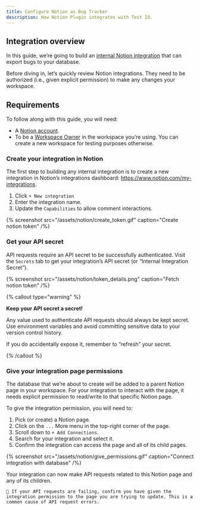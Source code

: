 ```yaml
---
title: Configure Notion as Bug Tracker
description: How Notion Plugin integrates with Test IO.
---
```


## Integration overview
In this guide, we’re going to build an [internal Notion integration](https://developers.notion.com/docs/getting-started#internal-integrations) that can export bugs to your database.

Before diving in, let’s quickly review Notion integrations. They need to be authorized (i.e., given explicit permission) to make any changes your workspace.

## Requirements
To follow along with this guide, you will need:

- A [Notion account](https://www.notion.so/signup).
- To be a [Workspace Owner](https://www.notion.so/help/add-members-admins-guests-and-groups) in the workspace you’re using. You can create a new workspace for testing purposes otherwise.

### Create your integration in Notion
The first step to building any internal integration is to create a new integration in Notion’s integrations dashboard: https://www.notion.com/my-integrations.

1. Click `+ New integration`
2. Enter the integration name.
3. Update the `Capabilities` to allow comment interactions.

{% screenshot src="/assets/notion/create_token.gif" caption="Create notion token" /%}


### Get your API secret
API requests require an API secret to be successfully authenticated. Visit the `Secrets` tab to get your integration’s API secret (or “Internal Integration Secret”).

{% screenshot src="/assets/notion/token_details.png" caption="Fetch notion token" /%}

{% callout type="warning" %}

**Keep your API secret a secret!**

Any value used to authenticate API requests should always be kept secret. Use environment variables and avoid committing sensitive data to your version control history.

If you do accidentally expose it, remember to “refresh” your secret.

[//]: # (The **Jira Server plugin** should be updated to **version 3.6.3** and above.)

{% /callout %}

### Give your integration page permissions
The database that we’re about to create will be added to a parent Notion page in your workspace. For your integration to interact with the page, it needs explicit permission to read/write to that specific Notion page.

To give the integration permission, you will need to:

1. Pick (or create) a Notion page.
2. Click on the `...` More menu in the top-right corner of the page.
3. Scroll down to `+ Add Connections`.
4. Search for your integration and select it.
5. Confirm the integration can access the page and all of its child pages.

{% screenshot src="/assets/notion/give_permissions.gif" caption="Connect integration with database" /%}

Your integration can now make API requests related to this Notion page and any of its children.

`🚧 If your API requests are failing, confirm you have given the integration permission to the page you are trying to update. This is a common cause of API request errors.`